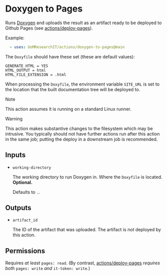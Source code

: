 # Doxygen to Pages

Runs [Doxygen](https://doxygen.nl/) and uploads the result as an artifact ready to be deployed to
Github Pages (see [actions/deploy-pages](https://github.com/actions/deploy-pages)).

Example:
```yml
  - uses: UoMResearchIT/actions/doxygen-to-pages@main
```

The `Doxyfile` should have these set (these are default values):
```Doxyfile
GENERATE_HTML = YES
HTML_OUTPUT = html
HTML_FILE_EXTENSION = .html
```

When processing the `Doxyfile`, the environment variable `SITE_URL` is set to the location
that the built documentation tree will be deployed to.

> [!NOTE]
> This action assumes it is running on a standard Linux runner.

> [!WARNING]
> This action makes substantive changes to the filesystem which may be intrusive.
> You typically should not have further actions run after this action in the same job;
> putting the deploy in a downstream job is recommended.

## Inputs
* `working-directory`

  The working directory to run Doxygen in. Where the `Doxyfile` is located. **Optional.**

  Defaults to `.`.

## Outputs
* `artifact_id`

  The ID of the artifact that was uploaded. The artifact is _not_ deployed by this action.

## Permissions
Requires _at least_ `pages: read`.
(By contrast, [actions/deploy-pages](https://github.com/actions/deploy-pages)
_requires both_ `pages: write` _and_ `it-token: write`.)
